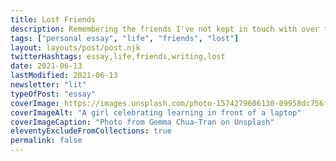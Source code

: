 ```yaml
---
title: Lost Friends
description: Remembering the friends I've not kept in touch with over the years, or vice versa, or them who as if suddenly vanished from the face of the earth not knowing why.
tags: ["personal essay", "life", "friends", "lost"]
layout: layouts/post/post.njk
twitterHashtags: essay,life,friends,writing,lost
date: 2021-06-13
lastModified: 2021-06-13
newsletter: "lit"
typeOfPost: "essay"
coverImage: https://images.unsplash.com/photo-1574279606130-09958dc756f7?ixid=MnwxMjA3fDB8MHxwaG90by1wYWdlfHx8fGVufDB8fHx8&ixlib=rb-1.2.1&auto=format&fit=crop&w=1000&q=80
coverImageAlt: "A girl celebrating learning in front of a laptop"
coverImageCaption: "Photo from Gemma Chua-Tran on Unsplash"
eleventyExcludeFromCollections: true
permalink: false
---
```


